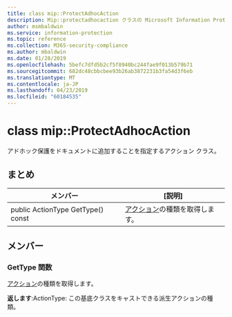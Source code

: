 ```yaml
---
title: class mip::ProtectAdhocAction
description: Mip::protectadhocaction クラスの Microsoft Information Protection (MIP) SDK について説明します。
author: msmbaldwin
ms.service: information-protection
ms.topic: reference
ms.collection: M365-security-compliance
ms.author: mbaldwin
ms.date: 01/28/2019
ms.openlocfilehash: 5befc7dfd5b2cf5f8940bc244fae9f013b579b71
ms.sourcegitcommit: 682dc48cbbcbee93b26ab3872231b3fa54d3f6eb
ms.translationtype: MT
ms.contentlocale: ja-JP
ms.lasthandoff: 04/23/2019
ms.locfileid: "60184535"
---
```

# <a name="class-mipprotectadhocaction"></a>class mip::ProtectAdhocAction 
アドホック保護をドキュメントに追加することを指定するアクション クラス。
  
## <a name="summary"></a>まとめ
 メンバー                        | [説明]                                
--------------------------------|---------------------------------------------
public ActionType GetType() const  |  [アクション](class_mip_action.md)の種類を取得します。

## <a name="members"></a>メンバー
  
### <a name="gettype-function"></a>GetType 関数
[アクション](class_mip_action.md)の種類を取得します。

  
**返します**:ActionType: この基底クラスをキャストできる派生アクションの種類。
